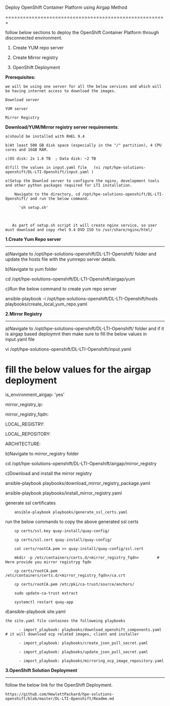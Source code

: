 ﻿Deploy OpenShift Container Platform using Airgap Method

=======================================================

follow below sections to deploy the OpenShift Container Platform through disconnected environment.

1. Create YUM repo server

2. Create Mirror registry

3. OpenShift Deployment

**Prerequisites:**

	we will be using one server for all the below services and which will be having internet access to download the images.

	Download server

	YUM server

	Mirror Registry

**Download/YUM/Mirror registry server  requirements**:

	a)should be installed with RHEL 9.4 

	b)At least 500 GB disk space (especially in the "/" partition), 4 CPU cores and 16GB RAM.

	c)OS disk: 2x 1.6 TB  ; Data disk: ~2 TB

    d)fill the values in input.yaml file   (vi /opt/hpe-solutions-openshift/DL-LTI-Openshift/input.yaml )

	e)Setup the Downlod server to configure the nginx, development tools and other python packages required for LTI installation.

	    Navigate to the directory, cd /opt/hpe-solutions-openshift/DL-LTI-Openshift/ and run the below command.

		  'sh setup.sh'



	   As part of setup.sh script it will create nginx service, so user must download and copy rhel 9.4 DVD ISO to /usr/share/nginx/html/



**1.Create Yum Repo server**

----------------------------------------

a)Navigate to /opt/hpe-solutions-openshift/DL-LTI-Openshift/ folder and update the hosts file with the yumrepo server details.

b)Navigate to yum folder

  cd /opt/hpe-solutions-openshift/DL-LTI-Openshift/airgap/yum

c)Run the below command to create yum repo server

  ansible-playbook -i /opt/hpe-solutions-openshift/DL-LTI-Openshift/hosts playbooks/create_local_yum_repo.yaml



**2.Mirror Registry**

--------------------------

a)Navigate to /opt/hpe-solutions-openshift/DL-LTI-Openshift/ folder and if it is airgap based deploymnt then make sure to fill the below values in input.yaml file

  vi /opt/hpe-solutions-openshift/DL-LTI-Openshift/input.yaml

 # fill the below values for the airgap deployment 

   is_environment_airgap: 'yes'

   mirror_registry_ip:

   mirror_registry_fqdn:

   LOCAL_REGISTRY:

   LOCAL_REPOSITORY:

   ARCHITECTURE:

b)Navigate to mirror_registry folder

   cd /opt/hpe-solutions-openshift/DL-LTI-Openshift/airgap/mirror_registry

c)Download and install the mirror registry

   ansible-playbook playbooks/download_mirror_registry_package.yaml

   ansible-playbook playbooks/install_mirror_registry.yaml

   generate ssl certificates

		ansible-playbook playbooks/generate_ssl_certs.yaml

   run the below commands to copy the above generated ssl certs

        cp certs/ssl.key quay-install/quay-config/

        cp certs/ssl.cert quay-install/quay-config/

        cat certs/rootCA.pem >> quay-install/quay-config/ssl.cert

		mkdir -p /etc/containers/certs.d/<mirror_registry_fqdn>        # Here provide you mirror registryg fqdn

        cp certs/rootCA.pem  /etc/containers/certs.d/<mirror_registry_fqdn>/ca.crt

        cp certs/rootCA.pem /etc/pki/ca-trust/source/anchors/

        sudo update-ca-trust extract

        systemctl restart quay-app



d)ansible-playbook site.yaml

	the site.yaml file containes the followeing playbooks

		  - import_playbook: playbooks/download_openshift_components.yaml  # it will download ocp related images, client and installer

          - import_playbook: playbooks/create_json_pull_secret.yaml

          - import_playbook: playbooks/update_json_pull_secret.yaml

          - import_playbook: playbooks/mirroring_ocp_image_repository.yaml



**3.OpenShift Solution Deployment**

------------------------------------------------------

  follow the below link for the OpenShift Deployment.

	https://github.com/HewlettPackard/hpe-solutions-openshift/blob/master/DL-LTI-Openshift/Readme.md
